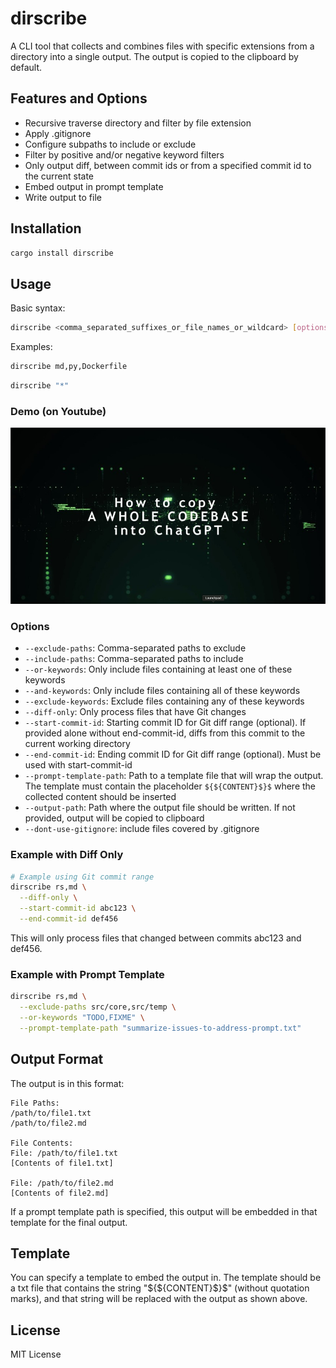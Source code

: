 # dirscribe

A CLI tool that collects and combines files with specific extensions from a directory into a single output. The output is copied to the clipboard by default.

## Features and Options

- Recursive traverse directory and filter by file extension
- Apply .gitignore 
- Configure subpaths to include or exclude
- Filter by positive and/or negative keyword filters
- Only output diff, between commit ids or from a specified commit id to the current state
- Embed output in prompt template
- Write output to file

## Installation

```bash
cargo install dirscribe
```

## Usage

Basic syntax:
```bash
dirscribe <comma_separated_suffixes_or_file_names_or_wildcard> [options]
```

Examples:
```bash
dirscribe md,py,Dockerfile
```

```bash
dirscribe "*"
```

### Demo (on Youtube)
[![Video showing how to use dirscribe](assets/public/thumbnail.jpg)](https://www.youtube.com/watch?v=rkXIZi1i3HI&t)

### Options

- `--exclude-paths`: Comma-separated paths to exclude
- `--include-paths`: Comma-separated paths to include
- `--or-keywords`: Only include files containing at least one of these keywords
- `--and-keywords`: Only include files containing all of these keywords
- `--exclude-keywords`: Exclude files containing any of these keywords
- `--diff-only`: Only process files that have Git changes
- `--start-commit-id`: Starting commit ID for Git diff range (optional). If provided alone without end-commit-id, diffs from this commit to the current working directory
- `--end-commit-id`: Ending commit ID for Git diff range (optional). Must be used with start-commit-id
- `--prompt-template-path`: Path to a template file that will wrap the output. The template must contain the placeholder `${${CONTENT}$}$` where the collected content should be inserted
- `--output-path`: Path where the output file should be written. If not provided, output will be copied to clipboard
- `--dont-use-gitignore`: include files covered by .gitignore

### Example with Diff Only

```bash
# Example using Git commit range
dirscribe rs,md \
  --diff-only \
  --start-commit-id abc123 \
  --end-commit-id def456
```

This will only process files that changed between commits abc123 and def456.

### Example with Prompt Template

```bash
dirscribe rs,md \
  --exclude-paths src/core,src/temp \
  --or-keywords "TODO,FIXME" \
  --prompt-template-path "summarize-issues-to-address-prompt.txt"
```

## Output Format

The output is in this format:

```
File Paths:
/path/to/file1.txt
/path/to/file2.md

File Contents:
File: /path/to/file1.txt
[Contents of file1.txt]

File: /path/to/file2.md
[Contents of file2.md]
```

If a prompt template path is specified, this output will be embedded in that template for the final output.

## Template

You can specify a template to embed the output in. The template should be a txt file that contains the string "${${CONTENT}$}$" (without quotation marks), and that string will be replaced with the output as shown above.

## License

MIT License
